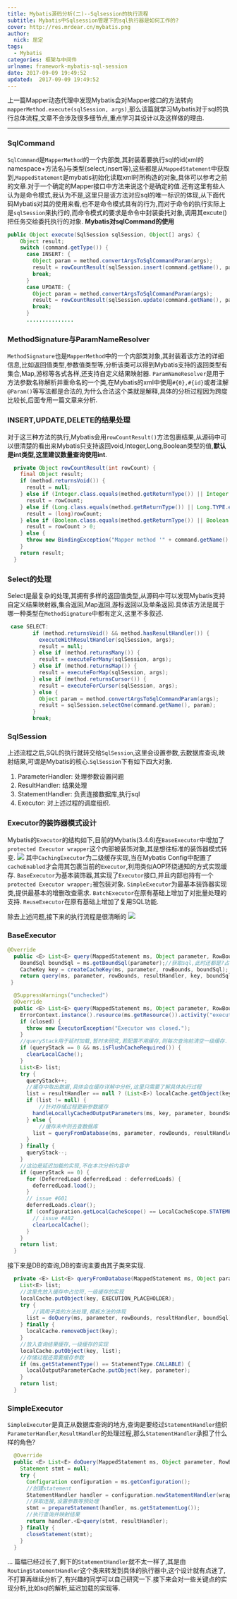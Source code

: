 ```yaml
---
title: Mybatis源码分析(二)--Sqlsession的执行流程
subtitle: Mybatis中Sqlsession管理下的sql执行器是如何工作的?
cover: http://res.mrdear.cn/mybatis.png
author: 
  nick: 屈定
tags:
  - Mybatis    
categories: 框架与中间件
urlname: framework-mybatis-sql-session
date: 2017-09-09 19:49:52
updated:  2017-09-09 19:49:52
---
```

上一篇Mapper动态代理中发现Mybatis会对Mapper接口的方法转向`mapperMethod.execute(sqlSession, args)`,那么该篇就学习Mybatis对于sql的执行总体流程,文章不会涉及很多细节点,重点学习其设计以及这样做的理由.
- - - - -
### SqlCommand
`SqlCommand`是`MapperMethod`的一个内部类,其封装着要执行sql的id(xml的namespace+方法名)与类型(select,insert等),这些都是从`MappedStatement`中获取到,`MappedStatement`是mybatis初始化读取xml时所构造的对象,具体可以参考之前的文章.对于一个确定的Mapper接口中方法来说这个是确定的值.还有这里有些人认为是命令模式,我认为不是,这里只是该方法对应sql的唯一标识的体现,从下面代码Mybatis对其的使用来看,也不是命令模式具有的行为,而对于命令的执行实际上是`sqlSession`来执行的,而命令模式的要求是命令中封装委托对象,调用其excute()把任务交给委托执行的对象.
**Mybatis对sqlCommand的使用**
```java
public Object execute(SqlSession sqlSession, Object[] args) {
    Object result;
    switch (command.getType()) {
      case INSERT: {
    	Object param = method.convertArgsToSqlCommandParam(args);
        result = rowCountResult(sqlSession.insert(command.getName(), param));
        break;
      }
      case UPDATE: {
        Object param = method.convertArgsToSqlCommandParam(args);
        result = rowCountResult(sqlSession.update(command.getName(), param));
        break;
      }
      ...............
```
### MethodSignature与ParamNameResolver
`MethodSignature`也是`MapperMethod`中的一个内部类对象,其封装着该方法的详细信息,比如返回值类型,参数值类型等,分析该类可以得到Mybatis支持的返回类型有集合,Map,游标等各式各样,还支持自定义结果映射器.
`ParamNameResolver`是用于方法参数名称解析并重命名的一个类,在Mybatis的xml中使用`#{0},#{id}`或者注解`@Param()`等写法都是合法的,为什么合法这个类就是解释,具体的分析过程因为跨度比较长,后面专用一篇文章来分析.

### INSERT,UPDATE,DELETE的结果处理
对于这三种方法的执行,Mybatis会用`rowCountResult()`方法包裹结果,从源码中可以很清楚的看出来Mybatis只支持返回void,Integer,Long,Boolean类型的值,**默认是int类型,这里建议数量查询使用int**.
```java
  private Object rowCountResult(int rowCount) {
    final Object result;
    if (method.returnsVoid()) {
      result = null;
    } else if (Integer.class.equals(method.getReturnType()) || Integer.TYPE.equals(method.getReturnType())) {
      result = rowCount;
    } else if (Long.class.equals(method.getReturnType()) || Long.TYPE.equals(method.getReturnType())) {
      result = (long)rowCount;
    } else if (Boolean.class.equals(method.getReturnType()) || Boolean.TYPE.equals(method.getReturnType())) {
      result = rowCount > 0;
    } else {
      throw new BindingException("Mapper method '" + command.getName() + "' has an unsupported return type: " + method.getReturnType());
    }
    return result;
  }
```
### Select的处理
Select是最复杂的处理,其拥有多样的返回值类型,从源码中可以发现Mybatis支持自定义结果映射器,集合返回,Map返回,游标返回以及单条返回.具体该方法是属于哪一种类型在`MethodSignature`中都有定义,这里不多叙述.
```java
 case SELECT:
        if (method.returnsVoid() && method.hasResultHandler()) {
          executeWithResultHandler(sqlSession, args);
          result = null;
        } else if (method.returnsMany()) {
          result = executeForMany(sqlSession, args);
        } else if (method.returnsMap()) {
          result = executeForMap(sqlSession, args);
        } else if (method.returnsCursor()) {
          result = executeForCursor(sqlSession, args);
        } else {
          Object param = method.convertArgsToSqlCommandParam(args);
          result = sqlSession.selectOne(command.getName(), param);
        }
        break;
```

### SqlSession
上述流程之后,SQL的执行就转交给`SqlSession`,这里会设置参数,去数据库查询,映射结果,可谓是Mybatis的核心.`SqlSession`下有如下四大对象.
1. ParameterHandler: 处理参数设置问题
2. ResultHandler: 结果处理
3. StatementHandler: 负责连接数据库,执行sql
4. Executor: 对上述过程的调度组织.

### Executor的装饰器模式设计
Mybatis的`Executor`的结构如下,目前的Mybatis(3.4.6)在`BaseExecutor`中增加了`protected Executor wrapper`这个内部被装饰对象,其是想往标准的装饰器模式转变.
![](http://res.mrdear.cn/1520503047.png?imageMogr2/thumbnail/!100p)
其中`CachingExecutor`为二级缓存实现,当在Mybatis Config中配置了`cacheEnabled`才会用其包裹当前的`Executor`,利用类似AOP环绕通知的方式实现缓存.
`BaseExecutor`为基本装饰器,其实现了`Executor`接口,并且内部也持有一个`protected Executor wrapper;`被包装对象.
`SimpleExecutor`为最基本装饰器实现类,提供最基本的增删改查需求.
`BatchExecutor`在原有基础上增加了对批量处理的支持.
`ReuseExecutor`在原有基础上增加了复用SQL功能.

除去上述问题,接下来的执行流程是很清晰的
![](http://res.mrdear.cn/1520504301.png?imageMogr2/thumbnail/!100p)

### BaseExecutor
```java    
@Override
  public <E> List<E> query(MappedStatement ms, Object parameter, RowBounds rowBounds, ResultHandler resultHandler) throws SQLException {
    BoundSql boundSql = ms.getBoundSql(parameter);//获取sql,此时还都是?占位符状态的sql    
    CacheKey key = createCacheKey(ms, parameter, rowBounds, boundSql); //获取缓存key,根据id,sql,分页参数计算
    return query(ms, parameter, rowBounds, resultHandler, key, boundSql);//跳到下面方法执行
 }

  @SuppressWarnings("unchecked")
  @Override
  public <E> List<E> query(MappedStatement ms, Object parameter, RowBounds rowBounds, ResultHandler resultHandler, CacheKey key, BoundSql boundSql) throws SQLException {
    ErrorContext.instance().resource(ms.getResource()).activity("executing a query").object(ms.getId());
    if (closed) {
      throw new ExecutorException("Executor was closed.");
    }
    //queryStack用于延时加载,暂时未研究,若配置不用缓存,则每次查询前清空一级缓存.
    if (queryStack == 0 && ms.isFlushCacheRequired()) {
      clearLocalCache();
    }
    List<E> list;
    try {
      queryStack++;
      //缓存中取出数据,具体会在缓存详解中分析,这里只需要了解具体执行过程
      list = resultHandler == null ? (List<E>) localCache.getObject(key) : null;
      if (list != null) {
          //针对存储过程更新参数缓存
        handleLocallyCachedOutputParameters(ms, key, parameter, boundSql);
      } else {
          //缓存未中则去查数据库
        list = queryFromDatabase(ms, parameter, rowBounds, resultHandler, key, boundSql);
      }
    } finally {
      queryStack--;
    }
    //这边是延迟加载的实现,不在本次分析内容中
    if (queryStack == 0) {
      for (DeferredLoad deferredLoad : deferredLoads) {
        deferredLoad.load();
      }
      // issue #601
      deferredLoads.clear();
      if (configuration.getLocalCacheScope() == LocalCacheScope.STATEMENT) {
        // issue #482
        clearLocalCache();
      }
    }
    return list;
  }
```
接下来是DB的查询,DB的查询主要由其子类来实现.
```java
  private <E> List<E> queryFromDatabase(MappedStatement ms, Object parameter, RowBounds rowBounds, ResultHandler resultHandler, CacheKey key, BoundSql boundSql) throws SQLException {
    List<E> list;
    //这里先放入缓存中占位符,一级缓存的实现
    localCache.putObject(key, EXECUTION_PLACEHOLDER);
    try {
        //调用子类的方法处理,模板方法的体现
      list = doQuery(ms, parameter, rowBounds, resultHandler, boundSql);
    } finally {
      localCache.removeObject(key);
    }
    //放入查询结果缓存,一级缓存的实现
    localCache.putObject(key, list);
    //存储过程还需要缓存参数
    if (ms.getStatementType() == StatementType.CALLABLE) {
      localOutputParameterCache.putObject(key, parameter);
    }
    return list;
  }
```
### SimpleExecutor
`SimpleExecutor`是真正从数据库查询的地方,查询是要经过`StatementHandler`组织`ParameterHandler`,`ResultHandler`的处理过程,那么`StatementHandler`承担了什么样的角色?
```java
  @Override
  public <E> List<E> doQuery(MappedStatement ms, Object parameter, RowBounds rowBounds, ResultHandler resultHandler, BoundSql boundSql) throws SQLException {
    Statement stmt = null;
    try {
      Configuration configuration = ms.getConfiguration();
      //创建statement
      StatementHandler handler = configuration.newStatementHandler(wrapper, ms, parameter, rowBounds, resultHandler, boundSql);
      //获取连接,设置参数等预处理
      stmt = prepareStatement(handler, ms.getStatementLog());
      //执行查询并映射结果
      return handler.<E>query(stmt, resultHandler);
    } finally {
      closeStatement(stmt);
    }
  }
```
...
篇幅已经过长了,剩下的`StatementHandler`就不太一样了,其是由`RoutingStatementHandler`这个类来转发到具体的执行器中,这个设计就有点迷了,不打算再继续分析了,有兴趣的同学可以自己研究一下.接下来会对一些关键点的实现分析,比如sql的解析,延迟加载的实现等.




